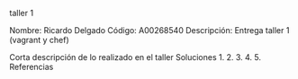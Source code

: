 taller 1

Nombre: Ricardo Delgado 
Código: A00268540 
Descripción: Entrega taller 1 (vagrant y chef)

Corta descripción de lo realizado en el taller
Soluciones
1.
2.
3.
4.
5.
Referencias
